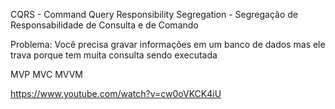 CQRS - Command Query Responsibility Segregation - Segregação de Responsabilidade de Consulta e de Comando


Problema:
Você precisa gravar informações em um banco de dados mas ele trava porque tem muita consulta sendo executada


MVP
MVC
MVVM






https://www.youtube.com/watch?v=cw0oVKCK4iU
